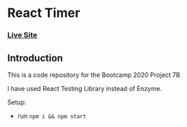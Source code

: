 # React Timer

### [Live Site](http://bootcamp-2020_react_timer.surge.sh/)

## Introduction

This is a code repository for the Bootcamp 2020 Project 7B

I have used React Testing Library instead of Enzyme.

Setup:

- run `npm i && npm start`
